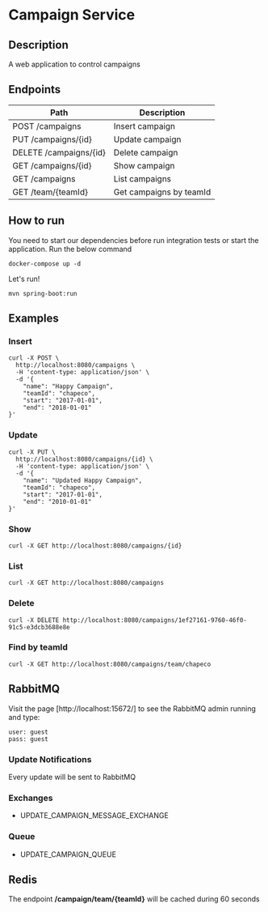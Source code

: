 # Campaign Service

## Description
A web application to control campaigns

## Endpoints

| Path                   | Description             |
|------------------------|-------------------------|
| POST /campaigns        | Insert campaign         |
| PUT /campaigns/{id}    | Update campaign         |
| DELETE /campaigns/{id} | Delete campaign         |
| GET /campaigns/{id}    | Show campaign           |
| GET /campaigns         | List campaigns          |
| GET /team/{teamId}     | Get campaigns by teamId |

## How to run
You need to start our dependencies before run integration tests or start the application. Run the below command
```
docker-compose up -d
```
Let's run!
```
mvn spring-boot:run
```

## Examples
### Insert
```
curl -X POST \
  http://localhost:8080/campaigns \
  -H 'content-type: application/json' \
  -d '{
	"name": "Happy Campaign",
	"teamId": "chapeco",
	"start": "2017-01-01",
	"end": "2018-01-01"
}'
```

### Update
```
curl -X PUT \
  http://localhost:8080/campaigns/{id} \
  -H 'content-type: application/json' \
  -d '{
	"name": "Updated Happy Campaign",
	"teamId": "chapeco",
	"start": "2017-01-01",
	"end": "2010-01-01"
}'
```

### Show
```
curl -X GET http://localhost:8080/campaigns/{id}
```

### List
```
curl -X GET http://localhost:8080/campaigns
```

### Delete
```
curl -X DELETE http://localhost:8080/campaigns/1ef27161-9760-46f0-91c5-e3dcb3688e8e
```

### Find by teamId
```
curl -X GET http://localhost:8080/campaigns/team/chapeco
```

## RabbitMQ
Visit the page [http://localhost:15672/] to see the RabbitMQ admin running and type:
```
user: guest
pass: guest
```

### Update Notifications
Every update will be sent to RabbitMQ
### Exchanges
- UPDATE_CAMPAIGN_MESSAGE_EXCHANGE
### Queue
- UPDATE_CAMPAIGN_QUEUE

## Redis
The endpoint **/campaign/team/{teamId}** will be cached during 60 seconds
